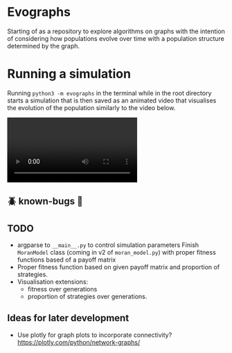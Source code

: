 # Evographs
Starting of as a repository to explore algorithms on graphs with the intention of considering how populations evolve over time with a population structure determined by the graph.


# Running a simulation 
Running `python3 -m evographs` in the terminal while in the root directory starts a simulation that is then saved as an animated video that visualises the evolution of the population similarly to the video below.

<video src="https://user-images.githubusercontent.com/71151811/273471826-cf72678a-2e1e-43eb-a67a-370e0e63d0c4.mp4"></video>


## :beetle: known-bugs :bug:

## TODO
* argparse to `__main__.py` to control simulation parameters
Finish `MoranModel` class (coming in v2 of `moran_model.py`) with proper fitness functions based of a payoff matrix
* Proper fitness function based on given payoff matrix and proportion of strategies.
* Visualisation extensions:
    - fitness over generations
    - proportion of strategies over generations.

## Ideas for later development
* Use plotly for graph plots to incorporate connectivity? https://plotly.com/python/network-graphs/
